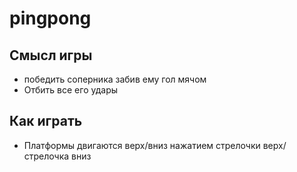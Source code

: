 # pingpong
## Смысл игры
- победить соперника забив ему гол мячом
- Отбить все его удары
## Как играть
- Платформы двигаются верх/вниз нажатием стрелочки верх/стрелочка вниз
